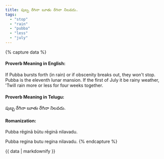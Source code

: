 ```yaml
---
title: పుబ్బ రేగినా బూతు రేగినా నిలవదు.
tags:
  - "stop"
  - "rain"
  - "pubba"
  - "less"
  - "july"
---
```


{% capture data %}
#### Proverb Meaning in English:
If Pubba bursts forth (in rain) or if obscenity breaks out, they won't stop.
Pubba is the eleventh lunar mansion.
If the first of July it be rainy weather,
'Twill rain more or less for four weeks together.

#### Proverb Meaning in Telugu:
పుబ్బ రేగినా బూతు రేగినా నిలవదు.

#### Romanization:
Pubba rēginā būtu rēginā nilavadu.

Pubba regina butu regina nilavadu.
{% endcapture %}

{{ data | markdownify }}

